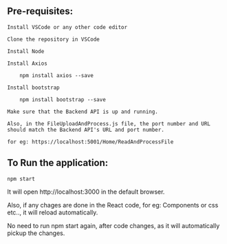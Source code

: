 ## Pre-requisites:

    Install VSCode or any other code editor

    Clone the repository in VSCode

    Install Node

    Install Axios

        npm install axios --save

    Install bootstrap

        npm install bootstrap --save

    Make sure that the Backend API is up and running.

    Also, in the FileUploadAndProcess.js file, the port number and URL should match the Backend API's URL and port number.

    for eg: https://localhost:5001/Home/ReadAndProcessFile
    

## To Run the application:

    npm start

It will open http://localhost:3000 in the default browser.

Also, if any chages are done in the React code, for eg: Components or css etc.., it will reload automatically.

No need to run npm start again, after code changes, as it will automatically pickup the changes.
